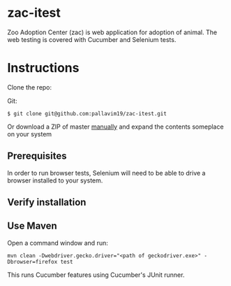 # zac-itest

Zoo Adoption Center (zac) is web application for adoption of animal. The web testing is covered with Cucumber and Selenium tests.

# Instructions

Clone the repo:

Git:
```
$ git clone git@github.com:pallavim19/zac-itest.git
```

Or download a ZIP of master [manually](https://github.com/pallavim19/zac-itest.git) and expand the contents someplace on your system

## Prerequisites

In order to run browser tests, Selenium will need to be able to drive a browser
installed to your system.

## Verify installation

## Use Maven

Open a command window and run:

    mvn clean -Dwebdriver.gecko.driver="<path of geckodriver.exe>" -Dbrowser=firefox test

This runs Cucumber features using Cucumber's JUnit runner. 
